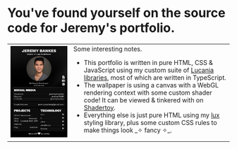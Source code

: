 # You've found yourself on the source code for Jeremy's portfolio.

<table>
    <tbody>
        <tr>
            <td>
                <img src="documents/demo.jpg">
            </td>
            <td>
                <span>Some interesting notes.</span>
                <ul>
                    <li>This portfolio is written in pure HTML, CSS & JavaScript using my custom suite of <a
                            href="https://github.com/lucania-software" target="_blank" rel="noopener noreferrer">Lucania
                            libraries</a>, most of which are written in TypeScript.</li>
                    <li>The wallpaper is using a canvas with a WebGL rendering context with some custom shader code! It
                        can be viewed & tinkered with on <a href="https://www.shadertoy.com/view/cllyDs" target="_blank"
                            rel="noopener noreferrer">Shadertoy</a>.</li>
                    <li>Everything else is just pure HTML using my <a
                            href="https://github.com/lucania-software/lux">lux</a>
                        styling library, plus some custom CSS rules to make things look _✧ fancy ✧_.</li>
                </ul>
            </td>
        </tr>
    </tbody>
</table>

